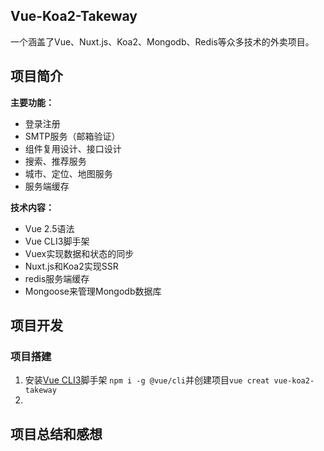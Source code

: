 ##  Vue-Koa2-Takeway
一个涵盖了Vue、Nuxt.js、Koa2、Mongodb、Redis等众多技术的外卖项目。

## 项目简介
**主要功能：**

- 登录注册
- SMTP服务（邮箱验证）
- 组件复用设计、接口设计
- 搜索、推荐服务
- 城市、定位、地图服务
- 服务端缓存

**技术内容：**

- Vue 2.5语法
- Vue CLI3脚手架
- Vuex实现数据和状态的同步
- Nuxt.js和Koa2实现SSR
- redis服务端缓存
- Mongoose来管理Mongodb数据库

## 项目开发

### 项目搭建

1. 安装[Vue CLI3](https://cli.vuejs.org/zh/)脚手架 `npm i -g @vue/cli`并创建项目`vue creat vue-koa2-takeway`
2. 

## 项目总结和感想